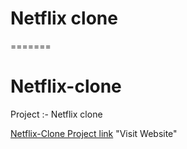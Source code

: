 # Netflix clone
=======
# Netflix-clone
Project :- Netflix clone

[Netflix-Clone Project link](https://himanshuco.github.io/Netflix_clone04/) "Visit Website"
